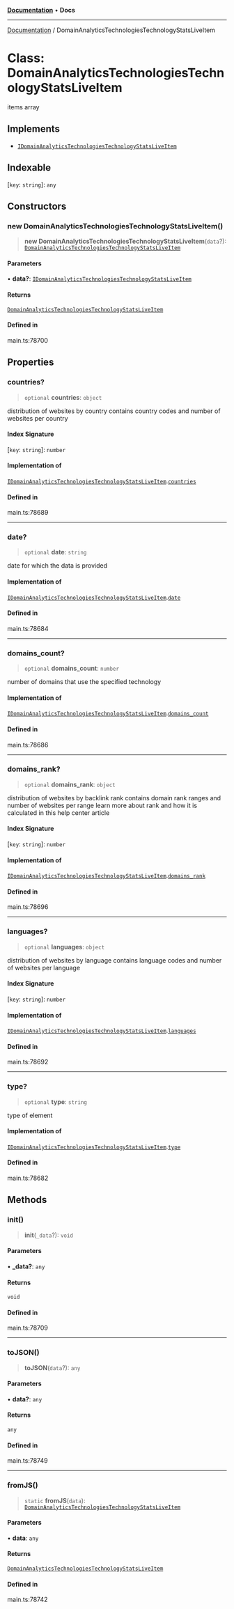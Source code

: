 [**Documentation**](../README.md) • **Docs**

***

[Documentation](../globals.md) / DomainAnalyticsTechnologiesTechnologyStatsLiveItem

# Class: DomainAnalyticsTechnologiesTechnologyStatsLiveItem

items array

## Implements

- [`IDomainAnalyticsTechnologiesTechnologyStatsLiveItem`](../interfaces/IDomainAnalyticsTechnologiesTechnologyStatsLiveItem.md)

## Indexable

 \[`key`: `string`\]: `any`

## Constructors

### new DomainAnalyticsTechnologiesTechnologyStatsLiveItem()

> **new DomainAnalyticsTechnologiesTechnologyStatsLiveItem**(`data`?): [`DomainAnalyticsTechnologiesTechnologyStatsLiveItem`](DomainAnalyticsTechnologiesTechnologyStatsLiveItem.md)

#### Parameters

• **data?**: [`IDomainAnalyticsTechnologiesTechnologyStatsLiveItem`](../interfaces/IDomainAnalyticsTechnologiesTechnologyStatsLiveItem.md)

#### Returns

[`DomainAnalyticsTechnologiesTechnologyStatsLiveItem`](DomainAnalyticsTechnologiesTechnologyStatsLiveItem.md)

#### Defined in

main.ts:78700

## Properties

### countries?

> `optional` **countries**: `object`

distribution of websites by country
contains country codes and number of websites per country

#### Index Signature

 \[`key`: `string`\]: `number`

#### Implementation of

[`IDomainAnalyticsTechnologiesTechnologyStatsLiveItem`](../interfaces/IDomainAnalyticsTechnologiesTechnologyStatsLiveItem.md).[`countries`](../interfaces/IDomainAnalyticsTechnologiesTechnologyStatsLiveItem.md#countries)

#### Defined in

main.ts:78689

***

### date?

> `optional` **date**: `string`

date for which the data is provided

#### Implementation of

[`IDomainAnalyticsTechnologiesTechnologyStatsLiveItem`](../interfaces/IDomainAnalyticsTechnologiesTechnologyStatsLiveItem.md).[`date`](../interfaces/IDomainAnalyticsTechnologiesTechnologyStatsLiveItem.md#date)

#### Defined in

main.ts:78684

***

### domains\_count?

> `optional` **domains\_count**: `number`

number of domains that use the specified technology

#### Implementation of

[`IDomainAnalyticsTechnologiesTechnologyStatsLiveItem`](../interfaces/IDomainAnalyticsTechnologiesTechnologyStatsLiveItem.md).[`domains_count`](../interfaces/IDomainAnalyticsTechnologiesTechnologyStatsLiveItem.md#domains_count)

#### Defined in

main.ts:78686

***

### domains\_rank?

> `optional` **domains\_rank**: `object`

distribution of websites by backlink rank
contains domain rank ranges and number of websites per range
learn more about rank and how it is calculated in this help center article

#### Index Signature

 \[`key`: `string`\]: `number`

#### Implementation of

[`IDomainAnalyticsTechnologiesTechnologyStatsLiveItem`](../interfaces/IDomainAnalyticsTechnologiesTechnologyStatsLiveItem.md).[`domains_rank`](../interfaces/IDomainAnalyticsTechnologiesTechnologyStatsLiveItem.md#domains_rank)

#### Defined in

main.ts:78696

***

### languages?

> `optional` **languages**: `object`

distribution of websites by language
contains language codes and number of websites per language

#### Index Signature

 \[`key`: `string`\]: `number`

#### Implementation of

[`IDomainAnalyticsTechnologiesTechnologyStatsLiveItem`](../interfaces/IDomainAnalyticsTechnologiesTechnologyStatsLiveItem.md).[`languages`](../interfaces/IDomainAnalyticsTechnologiesTechnologyStatsLiveItem.md#languages)

#### Defined in

main.ts:78692

***

### type?

> `optional` **type**: `string`

type of element

#### Implementation of

[`IDomainAnalyticsTechnologiesTechnologyStatsLiveItem`](../interfaces/IDomainAnalyticsTechnologiesTechnologyStatsLiveItem.md).[`type`](../interfaces/IDomainAnalyticsTechnologiesTechnologyStatsLiveItem.md#type)

#### Defined in

main.ts:78682

## Methods

### init()

> **init**(`_data`?): `void`

#### Parameters

• **\_data?**: `any`

#### Returns

`void`

#### Defined in

main.ts:78709

***

### toJSON()

> **toJSON**(`data`?): `any`

#### Parameters

• **data?**: `any`

#### Returns

`any`

#### Defined in

main.ts:78749

***

### fromJS()

> `static` **fromJS**(`data`): [`DomainAnalyticsTechnologiesTechnologyStatsLiveItem`](DomainAnalyticsTechnologiesTechnologyStatsLiveItem.md)

#### Parameters

• **data**: `any`

#### Returns

[`DomainAnalyticsTechnologiesTechnologyStatsLiveItem`](DomainAnalyticsTechnologiesTechnologyStatsLiveItem.md)

#### Defined in

main.ts:78742
